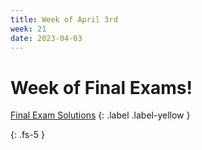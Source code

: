 ```yaml
---
title: Week of April 3rd
week: 21
date: 2023-04-03
---
```


# Week of Final Exams!

[Final Exam Solutions](/assets/PDF/3Q/final/solution.pdf)
{: .label .label-yellow }



{: .fs-5 }

